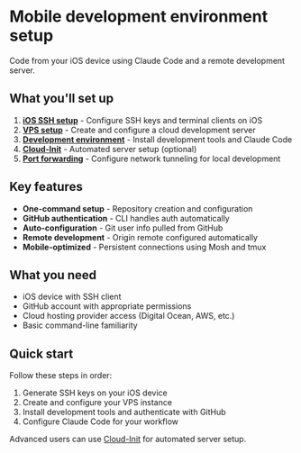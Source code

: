 # Mobile development environment setup

Code from your iOS device using Claude Code and a remote development server.

## What you'll set up

1. **[iOS SSH setup](setup/ios-ssh.md)** - Configure SSH keys and terminal clients on iOS
2. **[VPS setup](setup/vps.md)** - Create and configure a cloud development server  
3. **[Development environment](setup/dev-env.md)** - Install development tools and Claude Code
4. **[Cloud-Init](setup/cloud-init.md)** - Automated server setup (optional)
5. **[Port forwarding](setup/port-forwarding.md)** - Configure network tunneling for local development

## Key features

- **One-command setup** - Repository creation and configuration
- **GitHub authentication** - CLI handles auth automatically  
- **Auto-configuration** - Git user info pulled from GitHub
- **Remote development** - Origin remote configured automatically
- **Mobile-optimized** - Persistent connections using Mosh and tmux

## What you need

- iOS device with SSH client
- GitHub account with appropriate permissions
- Cloud hosting provider access (Digital Ocean, AWS, etc.)
- Basic command-line familiarity

## Quick start

Follow these steps in order:

1. Generate SSH keys on your iOS device
2. Create and configure your VPS instance
3. Install development tools and authenticate with GitHub
4. Configure Claude Code for your workflow

Advanced users can use [Cloud-Init](setup/cloud-init.md) for automated server setup.
